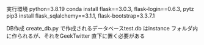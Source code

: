 実行環境
python=3.8.19
conda install flask==3.0.3, flask-login==0.6.3, pytz
pip3 install flask_sqlalchemy==3.1.1, flask-bootstrap=3.3.7.1

DB作成
create_db.py で作成されるデータベースtest.db はinstance フォルダ内に作られるが、それをGeekTwitter 直下に置く必要がある

